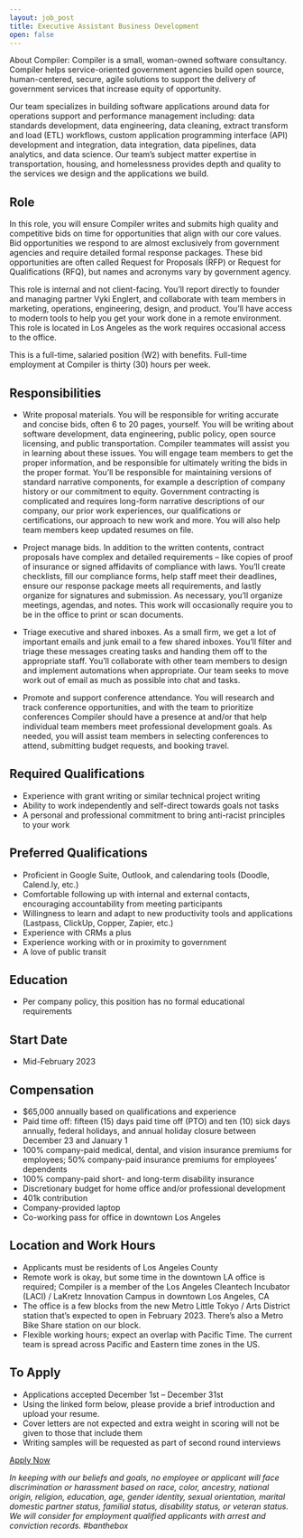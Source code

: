 ```yaml
---
layout: job_post
title: Executive Assistant Business Development
open: false
---
```


About Compiler: Compiler is a small, woman-owned software consultancy. Compiler helps service-oriented government agencies build open source, human-centered, secure, agile solutions to support the delivery of government services that increase equity of opportunity.

Our team specializes in building software applications around data for operations support and performance management including: data standards development, data engineering, data cleaning, extract transform and load (ETL) workflows, custom application programming interface (API) development and integration, data integration, data pipelines, data analytics, and data science. Our team’s subject matter expertise in transportation, housing, and homelessness provides depth and quality to the services we design and the applications we build.

## Role

In this role, you will ensure Compiler writes and submits high quality and competitive bids on time for opportunities that align with our core values. Bid opportunities we respond to are almost exclusively from government agencies and require detailed formal response packages. These bid opportunities are often called Request for Proposals (RFP) or Request for Qualifications (RFQ), but names and acronyms vary by government agency.

This role is internal and not client-facing. You’ll report directly to founder and managing partner Vyki Englert, and collaborate with team members in marketing, operations, engineering, design, and product. You’ll have access to modern tools to help you get your work done in a remote environment. This role is located in Los Angeles as the work requires occasional access to the office.

This is a full-time, salaried position (W2) with benefits. Full-time employment at Compiler is thirty (30) hours per week.


## Responsibilities

* Write proposal materials. You will be responsible for writing accurate and concise bids, often 6 to 20 pages, yourself. You will be writing about software development, data engineering, public policy, open source licensing, and public transportation. Compiler teammates will assist you in learning about these issues. You will engage team members to get the proper information, and be responsible for ultimately writing the bids in the proper format. You’ll be responsible for maintaining versions of standard narrative components, for example a description of company history or our commitment to equity. Government contracting is complicated and requires long-form narrative descriptions of our company, our prior work experiences, our qualifications or certifications, our approach to new work and more. You will also help team members keep updated resumes on file.

* Project manage bids. In addition to the written contents, contract proposals have complex and detailed requirements – like copies of proof of insurance or signed affidavits of compliance with laws. You’ll create checklists, fill our compliance forms, help staff meet their deadlines, ensure our response package meets all requirements, and lastly organize for signatures and submission. As necessary, you’ll organize meetings, agendas, and notes. This work will occasionally require you to be in the office to print or scan documents.

* Triage executive and shared inboxes. As a small firm, we get a lot of important emails and junk email to a few shared inboxes. You’ll filter and triage these messages creating tasks and handing them off to the appropriate staff. You’ll collaborate with other team members to design and implement automations when appropriate. Our team seeks to move work out of email as much as possible into chat and tasks.

* Promote and support conference attendance. You will research and track conference opportunities, and with the team to prioritize conferences Compiler should have a presence at and/or that help individual team members meet professional development goals. As needed, you will assist team members in selecting conferences to attend, submitting budget requests, and booking travel.

## Required Qualifications

* Experience with grant writing or similar technical project writing
* Ability to work independently and self-direct towards goals not tasks
* A personal and professional commitment to bring anti-racist principles to your work

## Preferred Qualifications

* Proficient in Google Suite, Outlook, and calendaring tools (Doodle, Calend.ly, etc.)
* Comfortable following up with internal and external contacts, encouraging accountability from meeting participants
* Willingness to learn and adapt to new productivity tools and applications (Lastpass, ClickUp, Copper, Zapier, etc.)
* Experience with CRMs a plus
* Experience working with or in proximity to government
* A love of public transit

## Education

* Per company policy, this position has no formal educational requirements

## Start Date

* Mid-February 2023

## Compensation

* $65,000 annually based on qualifications and experience
* Paid time off: fifteen (15) days paid time off (PTO) and ten (10) sick days annually, federal holidays, and annual holiday closure between December 23 and January 1
* 100% company-paid medical, dental, and vision insurance premiums for employees; 50% company-paid insurance premiums for employees’ dependents
* 100% company-paid short- and long-term disability insurance
* Discretionary budget for home office and/or professional development
* 401k contribution
* Company-provided laptop
* Co-working pass for office in downtown Los Angeles

## Location and Work Hours

* Applicants must be residents of Los Angeles County
* Remote work is okay, but some time in the downtown LA office is required; Compiler is a member of the Los Angeles Cleantech Incubator (LACI) / LaKretz Innovation Campus in downtown Los Angeles, CA
* The office is a few blocks from the new Metro Little Tokyo / Arts District station that’s expected to open in February 2023. There’s also a Metro Bike Share station on our block.
* Flexible working hours; expect an overlap with Pacific Time. The current team is spread across Pacific and Eastern time zones in the US.

## To Apply

* Applications accepted December 1st – December 31st
* Using the linked form below, please provide a brief introduction and upload your resume.
* Cover letters are not expected and extra weight in scoring will not be given to those that include them
* Writing samples will be requested as part of second round interviews

[Apply Now](https://forms.clickup.com/8631512/f/87d6r-2087/GUOF0LDD4SN58BC27T)



_In keeping with our beliefs and goals, no employee or applicant will face discrimination or harassment based on race, color, ancestry, national origin, religion, education, age, gender identity, sexual orientation, marital domestic partner status, familial status, disability status, or veteran status. We will consider for employment qualified applicants with arrest and conviction records. #banthebox_
